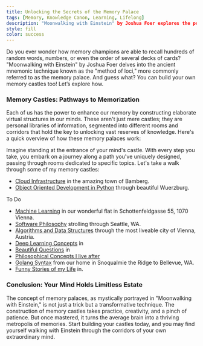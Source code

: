 ```yaml
---
title: Unlocking the Secrets of the Memory Palace
tags: [Memory, Knowledge Canon, Learning, Lifelong]
description: "Moonwalking with Einstein" by Joshua Foer explores the powerful mnemonic device known as the "method of loci" or the memory palace technique. By constructing elaborate, imaginary structures within our minds, filled with rooms and pathways that correspond to different pieces of information, individuals can greatly enhance their ability to memorize vast amounts of data.
style: fill
color: success
---
```


Do you ever wonder how memory champions are able to recall hundreds of random words, numbers, or even the order of several decks of cards? "Moonwalking with Einstein" by Joshua Foer delves into the ancient mnemonic technique known as the "method of loci," more commonly referred to as the memory palace. And guess what? You can build your own memory castles too! Let’s explore how.

### Memory Castles: Pathways to Memorization

Each of us has the power to enhance our memory by constructing elaborate virtual structures in our minds. These aren't just mere castles; they are personal libraries of information, segmented into different rooms and corridors that hold the key to unlocking vast reserves of knowledge. Here's a quick overview of how these memory palaces work:

Imagine standing at the entrance of your mind's castle. With every step you take, you embark on a journey along a path you've uniquely designed, passing through rooms dedicated to specific topics. Let's take a walk through some of my memory castles:

- [Cloud Infrastructure](/pages/cloud-infrastructure) in the amazing town of Bamberg.
- [Object Oriented Development in Python](/pages/object-oriented-python) through beautiful Wuerzburg.

To Do

- [Machine Learning](/pages/machine-learning) in our wonderful flat in Schottenfeldgasse 55, 1070 Vienna.
- [Software Philosophy](/pages/software-philosophy) strolling through Seattle, WA.
- [Algorithms and Data Structures](/pages/algorithms-and-data-structures) through the most liveable city of Vienna, Austria.
- [Deep Learning Concepts](/pages/deep-learning) in 
- [Beautiful Questions](/pages/beautiful-questions) in 
- [Philosophical Concepts I live after](/pages/philosophy)
- [Golang Syntax](/pages/golang) from our home in Snoqualmie the Ridge to Bellevue, WA.
- [Funny Stories of my Life](/pages/funny-stories) in.

### Conclusion: Your Mind Holds Limitless Estate

The concept of memory palaces, as mystically portrayed in "Moonwalking with Einstein," is not just a trick but a transformative technique. The construction of memory castles takes practice, creativity, and a pinch of patience. But once mastered, it turns the average brain into a thriving metropolis of memories. Start building your castles today, and you may find yourself walking with Einstein through the corridors of your own extraordinary mind.